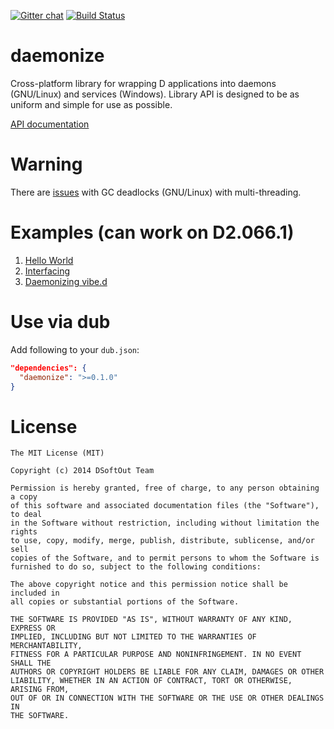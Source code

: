 [![Gitter chat](https://badges.gitter.im/NCrashed/daemonize.png)](https://gitter.im/NCrashed/daemonize)
[![Build Status](https://travis-ci.org/NCrashed/daemonize.svg?branch=master)](https://travis-ci.org/NCrashed/daemonize)

daemonize
=========

Cross-platform library for wrapping D applications into daemons (GNU/Linux) and services (Windows). Library API is designed to be as uniform and simple for use as possible.

[API documentation](https://github.com/NCrashed/daemonize/wiki/Daemon-API)

Warning
=======
There are [issues](https://github.com/NCrashed/daemonize/issues/2) with GC deadlocks (GNU/Linux) with multi-threading.

Examples (can work on D2.066.1)
========
1. [Hello World](https://github.com/NCrashed/daemonize/tree/master/examples/01.HelloWorld)
2. [Interfacing](https://github.com/NCrashed/daemonize/tree/master/examples/02.Interfacing)
3. [Daemonizing vibe.d](https://github.com/NCrashed/daemonize/tree/master/examples/03.Vibed)

Use via dub
===========
Add following to your `dub.json`:
```JSON
"dependencies": {
  "daemonize": ">=0.1.0"
}
```

License
=======
```
The MIT License (MIT)

Copyright (c) 2014 DSoftOut Team

Permission is hereby granted, free of charge, to any person obtaining a copy
of this software and associated documentation files (the "Software"), to deal
in the Software without restriction, including without limitation the rights
to use, copy, modify, merge, publish, distribute, sublicense, and/or sell
copies of the Software, and to permit persons to whom the Software is
furnished to do so, subject to the following conditions:

The above copyright notice and this permission notice shall be included in
all copies or substantial portions of the Software.

THE SOFTWARE IS PROVIDED "AS IS", WITHOUT WARRANTY OF ANY KIND, EXPRESS OR
IMPLIED, INCLUDING BUT NOT LIMITED TO THE WARRANTIES OF MERCHANTABILITY,
FITNESS FOR A PARTICULAR PURPOSE AND NONINFRINGEMENT. IN NO EVENT SHALL THE
AUTHORS OR COPYRIGHT HOLDERS BE LIABLE FOR ANY CLAIM, DAMAGES OR OTHER
LIABILITY, WHETHER IN AN ACTION OF CONTRACT, TORT OR OTHERWISE, ARISING FROM,
OUT OF OR IN CONNECTION WITH THE SOFTWARE OR THE USE OR OTHER DEALINGS IN
THE SOFTWARE. 
```
